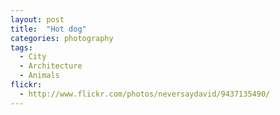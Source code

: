 ```yaml
---
layout: post
title:  "Hot dog"
categories: photography
tags:
  - City
  - Architecture
  - Animals
flickr: 
  - http://www.flickr.com/photos/neversaydavid/9437135490/
---
```

